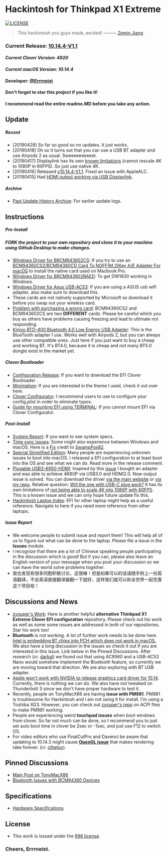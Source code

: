 # Hackintosh for Thinkpad X1 Extreme
[![LICENSE](https://img.shields.io/badge/license-Anti%20996-blue.svg)](https://github.com/996icu/996.ICU/blob/master/LICENSE)
> This hackintosh you guys made, excited!  ——— [Zemin Jiang](https://errrneist.github.io/elder/).
### Current Release: [10.14.4-V1.1](https://github.com/Errrneist/Hackintosh-Thinkpad-X1-Extreme/releases)
#### *Current Clover Version: 4920*
#### *Current macOS Version: 10.14.4*
#### Developer: [@Errrneist](https://www.tonymacx86.com/members/errrneist.1550861/)
#### Don't forget to star this project if you like it!
#### I recommend read the entire readme.MD before you take any action.

## Update
##### Recent
* [20190428] So far so good so no updates. It just works.
* [20190418] Oh so it turns out that you can use a USB BT adapter and use Airpods 2 as usual. Sweeeeeeeeeet.
* [20190417] Displaylink has its own [known limitations](http://assets.displaylink.com/live/downloads/release-notes/f1303_DisplayLink+USB+Graphics+Software+for+macOS+5.1-Release+Notes.txt) (cannot rescale 4K to 1080P in 60FPS). So just use native 4K.
* [20190416] Released [v10.14.4-V1.1](https://github.com/Errrneist/Hackintosh-Thinkpad-X1-Extreme/releases/tag/v10.14.4.1.1). Fixed an issue with AppleALC.
* [20190415] Had [HDMI output working via USB Displaylink](https://github.com/Errrneist/Hackintosh-Thinkpad-X1-Extreme/issues/13).

##### Archive
* [Past Update History Archive](https://github.com/Errrneist/Hackintosh-Thinkpad-X1-Extreme/tree/master/Updates): For earlier update logs.

## Instructions
##### Pre-Install
##### *FORK* the project to your own repository and clone it to your machine using Github Desktop to make changes.
* [Windows Driver for BRCM943602CS](https://github.com/Errrneist/Hackintosh-Thinkpad-X1-Extreme/releases/tag/v943602CS.1): If you try to use an [BCM94360CS2/BCM94360CD Card To NGFF(M.2)Key A/E Adapter For macOS](https://github.com/Errrneist/Hackintosh-Thinkpad-X1-Extreme/blob/master/IMG/Readme.MD) to install the native card used on Macbook Pro. 
* [Windows Driver for BRCM943602BAED](https://github.com/Errrneist/Hackintosh-Thinkpad-X1-Extreme/releases/tag/v943602BAED.1): To get DW1830 working in Windows. 
* [Windows Driver for Asus USB-AC53](https://github.com/Errrneist/Hackintosh-Thinkpad-X1-Extreme/blob/master/Softwares/ASUS_USB-AC53-Nano/Realtek-A1600_Comfast%20810-ASUS_AC53.zip): If you are using a ASUS usb wifi adapter, also make sure to download this. 
* These cards are not natively supported by Microsoft so download it before you swap out your wireless card.
* [Problem with purchasing a wrong card](https://github.com/Errrneist/Hackintosh-Thinkpad-X1-Extreme/issues/15#issuecomment-477450037): BCM94360CS2 and BCM943602CS are two **DIFFERENT** cards. Please be careful which you buy as others have problems causing freezing and lead to ultimate not responding.
* [Kinivo BTD-400 Bluetooth 4.0 Low Energy USB Adapter](https://www.amazon.com/Kinivo-BTD-400-Bluetooth-4-0-USB/dp/B007Q45EF4/ref=sr_1_fkmrnull_3?keywords=kinivo+bluetooth+dongle&qid=1555648213&s=gateway&sr=8-3-fkmrnull): This is the BlueTooth adapter I use. Works well with Airpods 2, but you can always use other compatible ones. Just here if you just want to buy a cheap and working BT. It's BT4.0, because it is cheap and not many BT5.0 dongle exist in the market yet.

##### Clover Bootloader
* [Configuration Release](https://github.com/Errrneist/Hackintosh-Thinkpad-X1-Extreme/releases): If you want to download the EFI Clover Bootloader .
* [Minimalism](https://github.com/Errrneist/Hackintosh-Theme-Minimalism): If you are interested in the theme I used, check it out over here.
* [Clover Configurator](https://mackie100projects.altervista.org/download-clover-configurator/): I recommend users to use to configure your config.plist in order to eliminate typos.
* [Guide for mounting EFI using TERMINAL](https://github.com/Errrneist/Hackintosh-Aero-15W/blob/master/Mount%20EFI%20on%20macOS.MD): If you cannot mount EFI via Clover Configurator.
##### Post-Install 
* [System Report](https://github.com/Errrneist/Hackintosh-Thinkpad-X1-Extreme/tree/master/Hardware): If you want to see system specs.
* [Time sync issues](https://www.tonymacx86.com/threads/fix-incorrect-time-in-windows-osx-dual-boot.133719/): Some might also experience between Windows and macOS. Here is a [Fix](https://github.com/Errrneist/Hackintosh-Thinkpad-X1-Extreme/releases/tag/timesync-v1.0) credit to [SwampFox82](https://www.tonymacx86.com/threads/fix-incorrect-time-in-windows-osx-dual-boot.133719/).
* [Special Simplified Edition](https://github.com/Errrneist/Hackintosh-Thinkpad-X1-Extreme/releases/tag/v10.14.0.SE): Many people are experiencing unknown issues to boot into macOS. I released a EFI configuration to at least boot into the OS and see what we can do. Read more in the release comment.
* [Plugable USB3-6950-HDMI](https://www.amazon.com/Plugable-Ethernet-Supports-Displays-3840x2160/dp/B075HMWLJF/ref=sr_1_fkmrnull_1?keywords=Plugable+USB3-6950-HDMI&qid=1555380658&s=gateway&sr=8-1-fkmrnull): Inspired by this [issue](https://github.com/Errrneist/Hackintosh-Thinkpad-X1-Extreme/issues/13) I bought an adapter and was able to achieve 4K60P via USB3.0 and HDMI2.0. Now output issue is solved. You can download the driver [via the main website](https://www.displaylink.com/downloads/file?id=1302) or [via my repo](https://github.com/Errrneist/Hackintosh-Thinkpad-X1-Extreme/blob/master/Softwares/DisplayLink/DisplayLink%20USB%20Graphics%20Software%20for%20macOS%205.1.dmg). Relative question: [Will the one with USB-C plug work?](https://github.com/Errrneist/Hackintosh-Thinkpad-X1-Extreme/issues/20) It has its own limitations of [not being able to scale 4K into 1080P with 60FPS](http://assets.displaylink.com/live/downloads/release-notes/f1303_DisplayLink+USB+Graphics+Software+for+macOS+5.1-Release+Notes.txt). This is a known issue and we can only hope future update fix this. 
* [Hackintosh Laptop Index](https://github.com/daliansky/Hackintosh): EFI for other laptop might help as a useful reference. Navigate to here if you need more reference from other laptops.
##### Issue Report
* We welcome people to submit issue and report them! This will help all of us to figure out what can be done to the laptop. Please file a issue in the **Issues** module.
* I recognize that there are a lot of Chinese speaking people participating in the discussion which is good! But if you can, please also leave an English version of your message when you post your discussion so we can have the world solve problems together. 
* 我也发现有很多同胞积极讨论，这很棒！但是如果可以的话请随手附上一份英语翻译，不会英语直接翻译器翻一下就好，这样我们就可以和全世界一起完善这个项目啦！
## Discussions and News
* [zysuper's Work](https://github.com/zysuper/Thinkpad-X1-extreme-EFI): Here is another helpful **alternative Thinkpad X1 Extreme Clover EFI configuration** repository. Please check out his work as well as some some issues are addressed in both of our repositories. Star his work too!
* **Bluetooth** is not working. A lot of further work needs to be done here. [Intel is embedding BT chips into PCH which does not work in macOS.](https://www.guru3d.com/news-story/intel-makes-wireless-ac-9560-a-bit-more-embedded.html) We also have a long discussion in the issues so check it out if you are interested in this issue. Link below in the Pinned Discussions. After research (cr. [darkal](https://github.com/darkal)) we found out that using AC9560 and a USB-AC53 Nano would somehow implement the Bluetooth feature, so currently we are moving toward that direction. We are also exploring with BT USB adapter.
* [Apple won't work with NVIDIA to release graphics card driver for 10.14](https://www.macrumors.com/2018/11/01/nvidia-comment-on-macos-mojave-drivers/). Currently, there is nothing we can do. We also have not tweaked on Thunderbolt 3 since we don't have proper hardware to test it. 
* Recently, people on TonyMacX86 are having **issue with PM981**. PM981 is troublesome for Hackintosh and I am not using it for install. I'm using a Toshiba XG3. However, you can check out [zysuper's repo](https://github.com/zysuper/Thinkpad-X1-extreme-EFI/blob/master/readme.md) on ACPI files to make PM981 working.
* People are experiencing weird **touchpad issues** when boot windows from clover. So far not much can be done, so I recommend you to just set auto boot time in clover be 2sec or -1sec, and just use F12 to switch OS.
* For video editors who use FinalCutPro and Davenci be aware that updating to 10.14.3 might cause [**OpenGL issue**](https://www.tonymacx86.com/threads/macos-10-14-0-thinkpad-x1-extreme-hackintosh.263916/post-1900369) that makes rendering take forever. (cr. [cthetoy](https://www.tonymacx86.com/members/cthetoy.152906/)).

## Pinned Discussions
* [Main Post on TonyMacX86](https://www.tonymacx86.com/threads/macos-10-14-0-thinkpad-x1-extreme-hackintosh.263916/)
* [Bluetooth Issues with BCM94360 Devices](https://github.com/Errrneist/Hackintosh-Thinkpad-X1-Extreme/issues/3) 


## Specifications
* [Hardware Specifications](https://github.com/Errrneist/Hackintosh-Thinkpad-X1-Extreme/tree/master/Hardware)

## License
* This work is issued under the [996 license](https://github.com/996icu/996.ICU/blob/master/LICENSE).

### Cheers, Errrneist.


